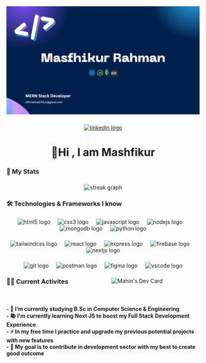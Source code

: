 <div align="center">
  <img  src="https://raw.githubusercontent.com/mashfikur/mashfikur/main/assets/banner-1.png"  />
</div>

###

<div align="center">
  <a href="linkedin.com/in/mashfikur-rahman-4315a92a3" target="_blank">
    <img src="https://img.shields.io/static/v1?message=LinkedIn&logo=linkedin&label=&color=0077B5&logoColor=white&labelColor=&style=for-the-badge" height="25" alt="linkedin logo"  />
  </a>
</div>

###

<h1 align="center">👋Hi , I am Mashfikur</h1>

###

<h3 align="left">📶 My Stats</h3>

###

<div align="center">
  <img src="https://streak-stats.demolab.com?user=mashfikur&locale=en&mode=daily&theme=blueberry&hide_border=false&border_radius=5&order=3" height="220" alt="streak graph"  />
</div>

<h3 align="left">🛠 Technologies & Frameworks I know</h3>

###

<div align="center">
  <img src="https://skillicons.dev/icons?i=html" height="40" alt="html5 logo"  />
  <img width="12" />
  <img src="https://cdn.jsdelivr.net/gh/devicons/devicon/icons/css3/css3-original.svg" height="40" alt="css3 logo"  />
  <img width="12" />
  <img src="https://skillicons.dev/icons?i=js" height="40" alt="javascript logo"  />
  <img width="12" />
  <img src="https://skillicons.dev/icons?i=nodejs" height="40" alt="nodejs logo"  />
  <img width="12" />
  <img src="https://skillicons.dev/icons?i=mongodb" height="40" alt="mongodb logo"  />
  <img width="12" />
  <img src="https://skillicons.dev/icons?i=py" height="40" alt="python logo"  />
</div>

###

<div align="center">
  <img src="https://skillicons.dev/icons?i=tailwind" height="40" alt="tailwindcss logo"  />
  <img width="12" />
  <img src="https://skillicons.dev/icons?i=react" height="40" alt="react logo"  />
  <img width="12" />
  <img src="https://skillicons.dev/icons?i=express" height="40" alt="express logo"  />
  <img width="12" />
  <img src="https://skillicons.dev/icons?i=firebase" height="40" alt="firebase logo"  />
  <img width="12" />
  <img src="https://skillicons.dev/icons?i=nextjs" height="40" alt="nextjs logo"  />
</div>

###

###

<div align="center">
  <img src="https://skillicons.dev/icons?i=git" height="40" alt="git logo"  />
  <img width="12" />
  <img src="https://skillicons.dev/icons?i=postman" height="40" alt="postman logo"  />
  <img width="12" />
  <img src="https://skillicons.dev/icons?i=figma" height="40" alt="figma logo"  />
  <img width="12" />
  <img src="https://skillicons.dev/icons?i=vscode" height="40" alt="vscode logo"  />
</div>

###

<div align="left" >
<a href="https://app.daily.dev/mahin_007"><img align="right"  src="https://api.daily.dev/devcards/10f3f6965d164a5b8fd006733a30b055.png?r=1hc" width="230" alt="Mahin's Dev Card"/></a>

 </div>

<h3 align="left">👩‍💻  Current Activites</h3>
<h4 align="left"><br><br>- 🔭 I’m currently studying B.Sc in Computer Science & Engineering<br>- 📚 I'm currently learning Next JS to boost my Full Stack Development Experience<br>- ⚡ In my free time I practice and upgrade my previous potential projects with new features <br>- 🚀 My goal is to contribute in development sector with my best to create good outcome </h4>

###
